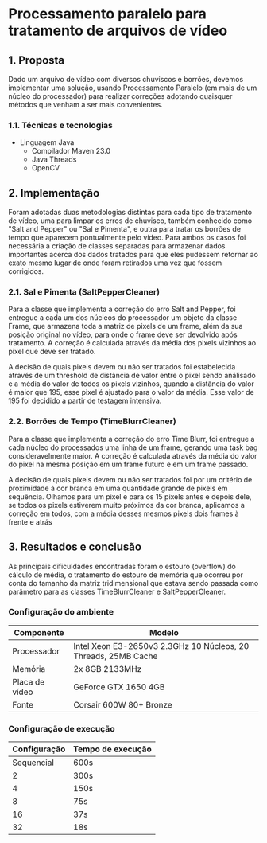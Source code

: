 # Processamento paralelo para tratamento de arquivos de vídeo

## **1. Proposta**

Dado um arquivo de vídeo com diversos chuviscos e borrões, devemos implementar uma solução, usando Processamento Paralelo (em mais de um núcleo do processador) para realizar correções adotando quaisquer métodos que venham a ser mais convenientes. 

### 1.1. Técnicas e tecnologias

- Linguagem Java
  - Compilador Maven 23.0
  - Java Threads  
  - OpenCV

## **2. Implementação**

Foram adotadas duas metodologias distintas para cada tipo de tratamento de vídeo, uma para limpar os erros de chuvisco, também conhecido como "Salt and Pepper" ou "Sal e Pimenta", e outra para tratar os borrões de tempo que aparecem pontualmente pelo vídeo. Para ambos os casos foi necessária a criação de classes separadas para armazenar dados importantes acerca dos dados tratados para que eles pudessem retornar ao exato mesmo lugar de onde foram retirados uma vez que fossem corrigidos.

### 2.1. Sal e Pimenta (SaltPepperCleaner) 

Para a classe que implementa a correção do erro Salt and Pepper, foi entregue a cada um dos núcleos do processador um objeto da classe Frame, que armazena toda a matriz de pixels de um frame, além da sua posição original no vídeo, para onde o frame deve ser devolvido após tratamento. A correção é calculada através da média dos pixels vizinhos ao pixel que deve ser tratado. 

A decisão de quais pixels devem ou não ser tratados foi estabelecida através de um threshold de distância de valor entre o pixel sendo análisado e a média do valor de todos os pixels vizinhos, quando a distância do valor é maior que 195, esse pixel é ajustado para o valor da média. Esse valor de 195 foi decidido a partir de testagem intensiva.

### 2.2. Borrões de Tempo (TimeBlurrCleaner)

Para a classe que implementa a correção do erro Time Blurr, foi entregue a cada núcleo do processados uma linha de um frame, gerando uma task bag consideravelmente maior. A correção é calculada através da média do valor do pixel na mesma posição em um frame futuro e em um frame passado. 

A decisão de quais pixels devem ou não ser tratados foi por um critério de proximidade à cor branca em uma quantidade grande de pixels em sequência. Olhamos para um pixel e para os 15 pixels antes e depois dele, se todos os pixels estiverem muito próximos da cor branca, aplicamos a correção em todos, com a média desses mesmos pixels dois frames à frente e atrás


## **3. Resultados e conclusão**

As principais dificuldades encontradas foram o estouro (overflow) do cálculo de média, o tratamento do estouro de memória que ocorreu por conta do tamanho da matriz tridimensional que estava sendo passada como parâmetro para as classes TimeBlurrCleaner e SaltPepperCleaner.


### Configuração do ambiente
|Componente|Modelo|
|----------|------|
|Processador|Intel Xeon E3-2650v3 2.3GHz 10 Núcleos, 20 Threads, 25MB Cache|
|Memória| 2x 8GB 2133MHz|
|Placa de vídeo| GeForce GTX 1650 4GB|
|Fonte| Corsair 600W 80+ Bronze|

### Configuração de execução
|Configuração   |Tempo de execução|
|---------------|-----------------|
|Sequencial     |600s             |
|2              |300s             |
|4              |150s             |
|8              |75s              |
|16             |37s              |
|32             |18s              |